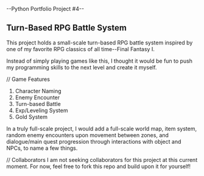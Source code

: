 --Python Portfolio Project #4--
## Turn-Based RPG Battle System ##

This project holds a small-scale turn-based RPG battle system inspired by one of my favorite RPG classics of all time--Final Fantasy I. 

Instead of simply playing games like this, I thought it would be fun to push my programming skills to the next level and create it myself. 

// Game Features 
1. Character Naming
2. Enemy Encounter
3. Turn-based Battle
4. Exp/Leveling System
5. Gold System

In a truly full-scale project, I would add a full-scale world map, item system, random enemy encounters upon movement between zones, and dialogue/main quest progression through interactions with object and NPCs, to name a few things.


// Collaborators
I am not seeking collaborators for this project at this current moment. For now, feel free to fork this repo and build upon it for yourself! 
